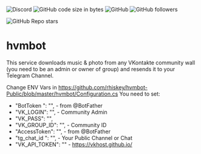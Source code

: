 ![Discord](https://img.shields.io/discord/224962875716796418) ![GitHub code size in bytes](https://img.shields.io/github/languages/code-size/rhiskey/hvmbot-Public)
![GitHub](https://img.shields.io/github/license/rhiskey/hvmbot-Public)
![GitHub followers](https://img.shields.io/github/followers/rhiskey?label=Follow%20me&style=social)

![GitHub Repo stars](https://img.shields.io/github/stars/rhiskey/hvmbot-Public?style=social)
# hvmbot
This service downloads music & photo from any VKontakte community wall (you need to be an admin or owner of group) and resends it to your Telegram Channel.

Change ENV Vars in https://github.com/rhiskey/hvmbot-Public/blob/master/hvmbot/Configuration.cs
You need to set:
- "BotToken ": "", - from @BotFather
- "VK_LOGIN": "", - Community Admin
- "VK_PASS": "",
- "VK_GROUP_ID": "", - Community ID
- "AccessToken": "", - from @BotFather
- "tg_chat_id ": "", - Your Public Channel or Chat
- "VK_API_TOKEN": "" - https://vkhost.github.io/
